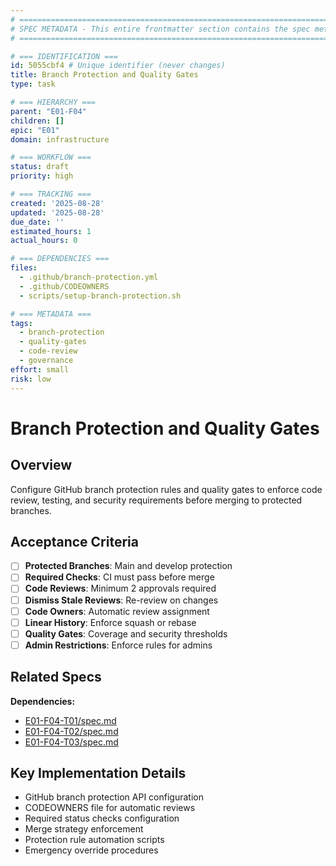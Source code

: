 ```yaml
---
# ============================================================================
# SPEC METADATA - This entire frontmatter section contains the spec metadata
# ============================================================================

# === IDENTIFICATION ===
id: 5055cbf4 # Unique identifier (never changes)
title: Branch Protection and Quality Gates
type: task

# === HIERARCHY ===
parent: "E01-F04"
children: []
epic: "E01"
domain: infrastructure

# === WORKFLOW ===
status: draft
priority: high

# === TRACKING ===
created: '2025-08-28'
updated: '2025-08-28'
due_date: ''
estimated_hours: 1
actual_hours: 0

# === DEPENDENCIES ===
files:
  - .github/branch-protection.yml
  - .github/CODEOWNERS
  - scripts/setup-branch-protection.sh

# === METADATA ===
tags:
  - branch-protection
  - quality-gates
  - code-review
  - governance
effort: small
risk: low
---
```


# Branch Protection and Quality Gates

## Overview

Configure GitHub branch protection rules and quality gates to enforce code review, testing, and security requirements before merging to protected branches.

## Acceptance Criteria

- [ ] **Protected Branches**: Main and develop protection
- [ ] **Required Checks**: CI must pass before merge
- [ ] **Code Reviews**: Minimum 2 approvals required
- [ ] **Dismiss Stale Reviews**: Re-review on changes
- [ ] **Code Owners**: Automatic review assignment
- [ ] **Linear History**: Enforce squash or rebase
- [ ] **Quality Gates**: Coverage and security thresholds
- [ ] **Admin Restrictions**: Enforce rules for admins

## Related Specs

**Dependencies:**
- [E01-F04-T01/spec.md](../E01-F04-T01/spec.md)
- [E01-F04-T02/spec.md](../E01-F04-T02/spec.md)
- [E01-F04-T03/spec.md](../E01-F04-T03/spec.md)

## Key Implementation Details

- GitHub branch protection API configuration
- CODEOWNERS file for automatic reviews
- Required status checks configuration
- Merge strategy enforcement
- Protection rule automation scripts
- Emergency override procedures
